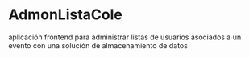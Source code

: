 # AdmonListaCole
aplicación frontend para administrar listas de usuarios asociados a un evento con una solución de almacenamiento de datos
